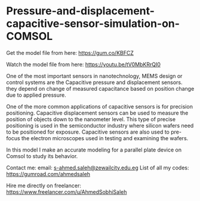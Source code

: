 # Pressure-and-displacement-capacitive-sensor-simulation-on-COMSOL

Get the model file from here:
https://gum.co/KBFCZ

Watch the model file from here:
https://youtu.be/tV0MbKRrQI0

One of the most important sensors in nanotechnology, MEMS design or control systems are the Capacitive pressure and displacement sensors. they depend on change of measured capacitance based on position change due to applied pressure.

One of the more common applications of capacitive sensors is for precision positioning. Capacitive displacement sensors can be used to measure the position of objects down to the nanometer level. This type of precise positioning is used in the semiconductor industry where silicon wafers need to be positioned for exposure. Capacitive sensors are also used to pre-focus the electron microscopes used in testing and examining the wafers.

In this model I make an accurate modeling for a parallel plate device on Comsol to study its behavior.

Contact me:
email: s-ahmed.saleh@zewailcity.edu.eg
List of all my codes: https://gumroad.com/ahmedsaleh

Hire me directly on freelancer:
https://www.freelancer.com/u/AhmedSobhiSaleh
